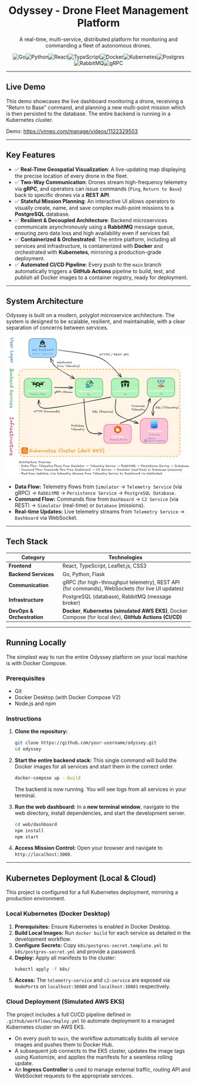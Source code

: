 <br/>
<div align="center">
  <h1 align="center">Odyssey - Drone Fleet Management Platform</h1>
  <p align="center">
    A real-time, multi-service, distributed platform for monitoring and commanding a fleet of autonomous drones.
  </p>
</div>

<div align="center">

![Go](https://img.shields.io/badge/Go-00ADD8?style=for-the-badge&logo=go&logoColor=white)![Python](https://img.shields.io/badge/Python-3776AB?style=for-the-badge&logo=python&logoColor=white)![React](https://img.shields.io/badge/React-20232A?style=for-the-badge&logo=react&logoColor=61DAFB)![TypeScript](https://img.shields.io/badge/TypeScript-007ACC?style=for-the-badge&logo=typescript&logoColor=white)![Docker](https://img.shields.io/badge/Docker-2496ED?style=for-the-badge&logo=docker&logoColor=white)![Kubernetes](https://img.shields.io/badge/Kubernetes-326CE5?style=for-the-badge&logo=kubernetes&logoColor=white)![Postgres](https://img.shields.io/badge/PostgreSQL-316192?style=for-the-badge&logo=postgresql&logoColor=white)![RabbitMQ](https://img.shields.io/badge/Rabbitmq-FF6600?style=for-the-badge&logo=rabbitmq&logoColor=white)![gRPC](https://img.shields.io/badge/gRPC-000000?style=for-the-badge&logo=grpc&logoColor=white)

</div>

---

## Live Demo

This demo showcases the live dashboard monitoring a drone, receiving a "Return to Base" command, and planning a new multi-point mission which is then persisted to the database. The entire backend is running in a Kubernetes cluster.

Demo: https://vimeo.com/manage/videos/1122329503

---

## Key Features

-   ✅ **Real-Time Geospatial Visualization**: A live-updating map displaying the precise location of every drone in the fleet.
-   ✅ **Two-Way Communication**: Drones stream high-frequency telemetry via **gRPC**, and operators can issue commands (`Ping`, `Return to Base`) back to specific drones via a **REST API**.
-   ✅ **Stateful Mission Planning**: An interactive UI allows operators to visually create, name, and save complex multi-point missions to a **PostgreSQL** database.
-   ✅ **Resilient & Decoupled Architecture**: Backend microservices communicate asynchronously using a **RabbitMQ** message queue, ensuring zero data loss and high availability even if services fail.
-   ✅ **Containerized & Orchestrated**: The entire platform, including all services and infrastructure, is containerized with **Docker** and orchestrated with **Kubernetes**, mirroring a production-grade deployment.
-   ✅ **Automated CI/CD Pipeline**: Every push to the `main` branch automatically triggers a **GitHub Actions** pipeline to build, test, and publish all Docker images to a container registry, ready for deployment.

---

## System Architecture

Odyssey is built on a modern, polyglot microservice architecture. The system is designed to be scalable, resilient, and maintainable, with a clear separation of concerns between services.

![Odyssey System Architecture Diagram](https://github.com/kietn20/odyssey/blob/main/System_Architecture_Diagram.png)

-   **Data Flow:** Telemetry flows from `Simulator` → `Telemetry Service` (via gRPC) → `RabbitMQ` → `Persistence Service` → `PostgreSQL Database`.
-   **Command Flow:** Commands flow from `Dashboard` → `C2 Service` (via REST) → `Simulator` (real-time) or `Database` (missions).
-   **Real-time Updates:** Live telemetry streams from `Telemetry Service` → `Dashboard` via WebSocket.

---

## Tech Stack

| Category                  | Technologies                                                                                             |
| ------------------------- | -------------------------------------------------------------------------------------------------------- |
| **Frontend**              | React, TypeScript, Leaflet.js, CSS3                                                                      |
| **Backend Services**      | Go, Python, Flask                                                                                        |
| **Communication**         | gRPC (for high-throughput telemetry), REST API (for commands), WebSockets (for live UI updates)            |
| **Infrastructure**        | PostgreSQL (database), RabbitMQ (message broker)                                                         |
| **DevOps & Orchestration**| **Docker**, **Kubernetes (simulated AWS EKS)**, Docker Compose (for local dev), **GitHub Actions (CI/CD)** |

---

## Running Locally

The simplest way to run the entire Odyssey platform on your local machine is with Docker Compose.

### Prerequisites

-   Git
-   Docker Desktop (with Docker Compose V2)
-   Node.js and npm

### Instructions

1.  **Clone the repository:**
    ```bash
    git clone https://github.com/your-username/odyssey.git
    cd odyssey
    ```

2.  **Start the entire backend stack:**
    This single command will build the Docker images for all services and start them in the correct order.
    ```bash
    docker-compose up --build
    ```
    The backend is now running. You will see logs from all services in your terminal.

3.  **Run the web dashboard:**
    In a **new terminal window**, navigate to the web directory, install dependencies, and start the development server.
    ```bash
    cd web/dashboard
    npm install
    npm start
    ```

4.  **Access Mission Control:**
    Open your browser and navigate to `http://localhost:3000`.

---

## Kubernetes Deployment (Local & Cloud)

This project is configured for a full Kubernetes deployment, mirroring a production environment.

### Local Kubernetes (Docker Desktop)

1.  **Prerequisites:** Ensure Kubernetes is enabled in Docker Desktop.
2.  **Build Local Images:** Run `docker build` for each service as detailed in the development workflow.
3.  **Configure Secrets:** Copy `k8s/postgres-secret.template.yml` to `k8s/postgres-secret.yml` and provide a password.
4.  **Deploy:** Apply all manifests to the cluster:
    ```bash
    kubectl apply -f k8s/
    ```
5.  **Access:** The `telemetry-service` and `c2-service` are exposed via `NodePort`s on `localhost:30080` and `localhost:30081` respectively.

### Cloud Deployment (Simulated AWS EKS)

The project includes a full CI/CD pipeline defined in `.github/workflows/deploy.yml` to automate deployment to a managed Kubernetes cluster on AWS EKS.

-   On every push to `main`, the workflow automatically builds all service images and pushes them to Docker Hub.
-   A subsequent job connects to the EKS cluster, updates the image tags using Kustomize, and applies the manifests for a seamless rolling update.
-   An **Ingress Controller** is used to manage external traffic, routing API and WebSocket requests to the appropriate services.